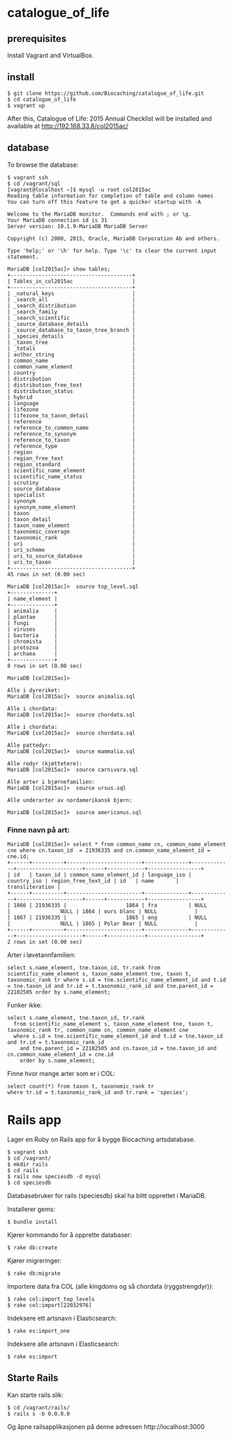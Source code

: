 # catalogue_of_life

## prerequisites
Install Vagrant and VirtualBox. 

## install

    $ git clone https://github.com/Biocaching/catalogue_of_life.git
    $ cd catalogue_of_life
    $ vagrant up

After this, Catalogue of Life: 2015 Annual Checklist will be installed and available at http://192.168.33.8/col2015ac/

## database
To browse the database: 

    $ vagrant ssh
    $ cd /vagrant/sql
    [vagrant@localhost ~]$ mysql -u root col2015ac
    Reading table information for completion of table and column names
    You can turn off this feature to get a quicker startup with -A
    
    Welcome to the MariaDB monitor.  Commands end with ; or \g.
    Your MariaDB connection id is 31
    Server version: 10.1.9-MariaDB MariaDB Server
    
    Copyright (c) 2000, 2015, Oracle, MariaDB Corporation Ab and others.
    
    Type 'help;' or '\h' for help. Type '\c' to clear the current input statement.
    
    MariaDB [col2015ac]> show tables;
    +---------------------------------------+
    | Tables_in_col2015ac                   |
    +---------------------------------------+
    | _natural_keys                         |
    | _search_all                           |
    | _search_distribution                  |
    | _search_family                        |
    | _search_scientific                    |
    | _source_database_details              |
    | _source_database_to_taxon_tree_branch |
    | _species_details                      |
    | _taxon_tree                           |
    | _totals                               |
    | author_string                         |
    | common_name                           |
    | common_name_element                   |
    | country                               |
    | distribution                          |
    | distribution_free_text                |
    | distribution_status                   |
    | hybrid                                |
    | language                              |
    | lifezone                              |
    | lifezone_to_taxon_detail              |
    | reference                             |
    | reference_to_common_name              |
    | reference_to_synonym                  |
    | reference_to_taxon                    |
    | reference_type                        |
    | region                                |
    | region_free_text                      |
    | region_standard                       |
    | scientific_name_element               |
    | scientific_name_status                |
    | scrutiny                              |
    | source_database                       |
    | specialist                            |
    | synonym                               |
    | synonym_name_element                  |
    | taxon                                 |
    | taxon_detail                          |
    | taxon_name_element                    |
    | taxonomic_coverage                    |
    | taxonomic_rank                        |
    | uri                                   |
    | uri_scheme                            |
    | uri_to_source_database                |
    | uri_to_taxon                          |
    +---------------------------------------+
    45 rows in set (0.00 sec)
    
    MariaDB [col2015ac]>  source top_level.sql
    +--------------+
    | name_element |
    +--------------+
    | animalia     |
    | plantae      |
    | fungi        |
    | viruses      |
    | bacteria     |
    | chromista    |
    | protozoa     |
    | archaea      |
    +--------------+
    8 rows in set (0.00 sec)
    
    MariaDB [col2015ac]> 
    
    Alle i dyreriket: 
    MariaDB [col2015ac]>  source animalia.sql
    
    Alle i chordata: 
    MariaDB [col2015ac]>  source chordata.sql
    
    Alle i chordata: 
    MariaDB [col2015ac]>  source chordata.sql
    
    Alle pattedyr:
    MariaDB [col2015ac]>  source mammalia.sql
    
    Alle rodyr (kjøttetere):
    MariaDB [col2015ac]>  source carnivora.sql
    
    Alle arter i bjørnefamilien: 
    MariaDB [col2015ac]>  source ursus.sql
     
    Alle underarter av nordamerikansk bjørn:
    
    MariaDB [col2015ac]>  source americanus.sql
    

### Finne navn på art: 

    MariaDB [col2015ac]> select * from common_name cn, common_name_element cne where cn.taxon_id  = 21936335 and cn.common_name_element_id = cne.id;
    +------+----------+------------------------+--------------+-------------+---------------------+------+------------+-----------------+
    | id   | taxon_id | common_name_element_id | language_iso | country_iso | region_free_text_id | id   | name       | transliteration |
    +------+----------+------------------------+--------------+-------------+---------------------+------+------------+-----------------+
    | 1866 | 21936335 |                   1864 | fra          | NULL        |                NULL | 1864 | ours blanc | NULL            |
    | 1867 | 21936335 |                   1865 | eng          | NULL        |                NULL | 1865 | Polar Bear | NULL            |
    +------+----------+------------------------+--------------+-------------+---------------------+------+------------+-----------------+
    2 rows in set (0.00 sec)
    
Arter i løvetannfamilien: 

    select s.name_element, tne.taxon_id, tr.rank from scientific_name_element s, taxon_name_element tne, taxon t, taxonomic_rank tr where s.id = tne.scientific_name_element_id and t.id = tne.taxon_id and tr.id = t.taxonomic_rank_id and tne.parent_id = 22102505 order by s.name_element;
        

Funker ikke: 

    select s.name_element, tne.taxon_id, tr.rank 
      from scientific_name_element s, taxon_name_element tne, taxon t, taxonomic_rank tr, common_name cn, common_name_element cne 
      where s.id = tne.scientific_name_element_id and t.id = tne.taxon_id and tr.id = t.taxonomic_rank_id 
        and tne.parent_id = 22102505 and cn.taxon_id = tne.taxon_id and cn.common_name_element_id = cne.id
        order by s.name_element;
    

Finne hvor mange arter som er i COL:

    select count(*) from taxon t, taxonomic_rank tr
    where tr.id = t.taxonomic_rank_id and tr.rank = 'species';


# Rails app
Lager en Ruby on Rails app for å bygge Biocaching artsdatabase.

    $ vagrant ssh
    $ cd /vagrant/
    $ mkdir rails
    $ cd rails
    $ rails new speciesdb -d mysql
    $ cd speciesdb


Databasebruker for rails (speciesdb) skal ha blitt opprettet i MariaDB.

Installerer gems: 

    $ bundle install

Kjører kommando for å opprette databaser: 

    $ rake db:create

Kjører migreringer: 

    $ rake db:migrate

Importere data fra COL (alle kingdoms og så chordata (ryggstrengdyr)): 

    $ rake col:import_top_levels
    $ rake col:import[22032976]

Indeksere ett artsnavn i Elasticsearch:

    $ rake es:import_one

Indeksere alle artsnavn i Elasticsearch: 

    $ rake es:import

## Starte Rails

Kan starte rails slik: 

    $ cd /vagrant/rails/
    $ rails s -b 0.0.0.0

Og åpne railsapplikasjonen på denne adressen http://localhost:3000